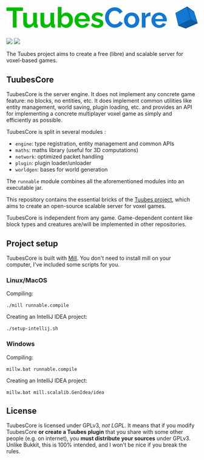 # ![project logo](TuubesCore_logo.png)

[![](https://img.shields.io/badge/next%20version-0.6-green.svg)](https://github.com/mcphoton/Photon-Server/milestone/2)
[![](https://img.shields.io/badge/discord-join%20chat!-7289DA.svg)](https://discord.gg/vWYembz)

The Tuubes project aims to create a free (libre) and scalable server for voxel-based games.

## TuubesCore
TuubesCore is the server engine. It does not implement any concrete game feature: no blocks, no entities, etc.
It does implement common utilities like entity management, world saving, plugin loading, etc. and provides an API for implementing a concrete multiplayer voxel game as simply and efficiently as possible.

TuubesCore is split in several modules :
- `engine`: type registration, entity management and common APIs
- `maths`: maths library (useful for 3D computations)
- `network`: optimized packet handling
- `plugin`: plugin loader/unloader
- `worldgen`: bases for world generation

The `runnable` module combines all the aforementioned modules into an executable jar.

This repository contains the essential bricks of the [Tuubes project](http://tuubes.org), which aims to create an open-source scalable server for voxel games.

TuubesCore is independent from any game. Game-dependent content like block types and creatures are/will be implemented in other repositories.

## Project setup
TuubesCore is built with [Mill](https://www.lihaoyi.com/mill/). You don't need to install mill on your computer, I've included some scripts for you.

### Linux/MacOS
Compiling:
```
./mill runnable.compile
```

Creating an IntelliJ IDEA project:
```
./setup-intellij.sh
```

### Windows
Compiling:
```
millw.bat runnable.compile
```

Creating an IntelliJ IDEA project:
```
millw.bat mill.scalalib.GenIdea/idea
```

## License
TuubesCore is licensed under GPLv3, *not LGPL*. It means that if you modify TuubesCore **or create a Tuubes plugin** that you share with some other people (e.g. on internet), you **must distribute your sources** under GPLv3.
Unlike Bukkit, this is 100% intended, and I won't be nice if you break the rules.
